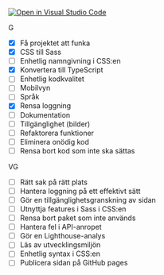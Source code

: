 [![Open in Visual Studio Code](https://classroom.github.com/assets/open-in-vscode-c66648af7eb3fe8bc4f294546bfd86ef473780cde1dea487d3c4ff354943c9ae.svg)](https://classroom.github.com/online_ide?assignment_repo_id=10475269&assignment_repo_type=AssignmentRepo)

G

- [x] Få projektet att funka
- [x] CSS till Sass
- [ ] Enhetlig namngivning i CSS:en
- [x] Konvertera till TypeScript
- [ ] Enhetlig kodkvalitet
- [ ] Mobilvyn
- [ ] Språk
- [x] Rensa loggning
- [ ] Dokumentation
- [ ] Tillgänglighet (bilder)
- [ ] Refaktorera funktioner
- [ ] Eliminera onödig kod
- [ ] Rensa bort kod som inte ska sättas

VG

- [ ] Rätt sak på rätt plats
- [ ] Hantera loggning på ett effektivt sätt
- [ ] Gör en tillgänglighetsgranskning av sidan
- [ ] Utnyttja features i Sass i CSS:en
- [ ] Rensa bort paket som inte används
- [ ] Hantera fel i API-anropet
- [ ] Gör en Lighthouse-analys
- [ ] Läs av utvecklingsmiljön
- [ ] Enhetlig syntax i CSS:en
- [ ] Publicera sidan på GitHub pages
